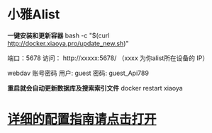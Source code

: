 # 小雅Alist


**一键安装和更新容器**
bash -c "$(curl http://docker.xiaoya.pro/update_new.sh)"

端口：5678
访问： http://xxxxx:5678/ （xxxx 为你alist所在设备的 IP）

webdav 账号密码
用户: guest 密码: guest_Api789

**重启就会自动更新数据库及搜索索引文件**
docker restart xiaoya


# [详细的配置指南请点击打开](https://xiaoyaliu.notion.site/xiaoya-docker-69404af849504fa5bcf9f2dd5ecaa75f)
